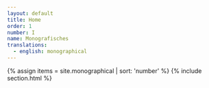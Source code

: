```yaml
---
layout: default
title: Home
order: 1
number: I
name: Monografisches
translations:
  - english: monographical
---
```


{% assign items = site.monographical | sort: 'number' %}
{% include section.html %}


